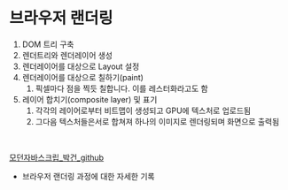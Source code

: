 # 브라우저 랜더링
1. DOM 트리 구축
2. 렌더트리와 렌더레이어 생성
3. 렌더레이어를 대상으로 Layout 설정
4. 렌더레이어를 대상으로 칠하기(paint)
    1. 픽셀마다 점을 찍듯 칠합니다. 이를 레스터화라고도 함
5. 레이어 합치기(composite layer) 및 표기
    1. 각각의 레이어로부터 비트맵이 생성되고 GPU에 텍스처로 업로드됨
    2. 그다음 텍스처들은서로 합쳐져 하나의 이미지로 렌더링되며 화면으로 출력됨
        
</br>

[모던자바스크립_박건_github](https://github.com/GEON1999/Modern-JavaScript-Deep-Dive/blob/main/docs/Today%20I%20Learn%20(3%EB%B6%84%EA%B8%B0)/ch38_%EB%B8%8C%EB%9D%BC%EC%9A%B0%EC%A0%80%EC%9D%98%20%EB%A0%8C%EB%8D%94%EB%A7%81%20%EA%B3%BC%EC%A0%95/%ED%95%98%EB%A3%A8_TIL.md, "github")

- 브라우저 랜더링 과정에 대한 자세한 기록

